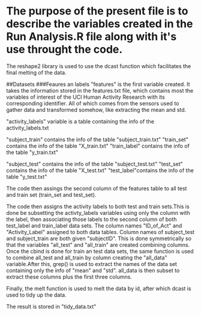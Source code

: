 # The purpose of the present file is to describe the variables created in the Run Analysis.R file along with it's use throught the code.


The reshape2 library is used to use the dcast function which facilitates the final melting of the data.

##Datasets
###Feaures an labels
"features" is the first variable created. It takes the information stored in the features.txt file, which contains most the variables of interest of the UCI Human Activity Research with its corresponding identifier. All of which comes from the sensors used to gather data and transformed somehow, like extracting the mean and std.

"activity_labels" variable is a table containing the info of the activity_labels.txt

"subject_train" contains the info of the table "subject_train.txt"
"train_set"  contains the info of the table "X_train.txt"
"train_label" contains the info of the table "y_train.txt"

"subject_test" contains the info of the table "subject_test.txt"
"test_set"  contains the info of the table "X_test.txt"
"test_label"contains the info of the table "y_test.txt"

The code then assings the second column of the features table to all test and train set (train_set and test_set).

The code then assigns the activity labels to both test and train sets.This is done be subsetting the activty_labels variables using only the column with the label, then associating those labels to the second column of both test_label and train_label data sets. The column names "ID_of_Act" and "Activity_Label" assigned to both data tables.
Column names of subject_test and subject_train are both given "subjectID". This is done symmetrically so that the variables "all_test" and "all_train" are created combining columns.
Once the cbind is done for train an test data sets, the same function is used to combine all_test and all_train by column creating the "all_data" variable.After this, grep() is used to extract the names of the data set containing only the info of "mean" and "std". all_data is then subset to extract these columns plus the first three columns.

Finally, the melt function is used to melt the data by id, after which dcast is used to tidy up the data.

The result is stored in "tidy_data.txt"
